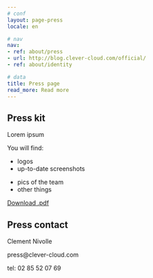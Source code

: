 ```yaml
---
# conf
layout: page-press
locale: en

# nav
nav:
- ref: about/press
- url: http://blog.clever-cloud.com/official/
- ref: about/identity

# data
title: Press page
read_more: Read more
---
```

<div id="press-header" class="full-bg">
	<div class="container page">
    <div class="row">
    	<div class="span9">
        <h2>Press kit</h2>
        <p>
          Lorem ipsum
        </p>
        <p>You will find:</p>
        <div class="row">
        	<div class="span2">
        		<ul>
        			<li>logos</li>
              <li>up-to-date screenshots</li>
        		</ul>
        	</div>
        	<div class="span2">
        		<ul>
        			<li>pics of the team</li>
              <li>other things</li>
        		</ul>
        	</div>
          <div class="span4 offset1">
            <a id="download-press-kit" href="clever-cloud-press-kit.pdf" class="btn btn-primary btn-large">
              Download .pdf
            </a>
          </div>
        </div>
      </div>
    	<div class="span3">
        <h2>Press contact</h2>
        <p>Clement Nivolle</p>
        <p>press@clever-cloud.com</p>
        <p>tel: 02 85 52 07 69</p>
      </div>
    </div>
  </div>
</div>
